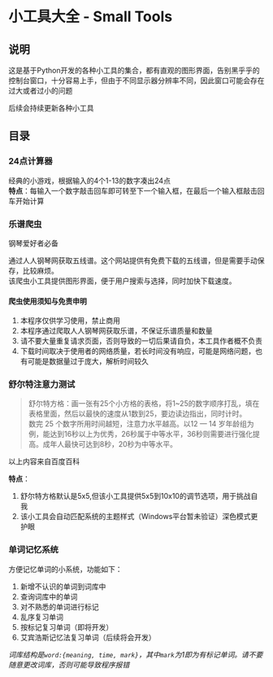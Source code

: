 # 小工具大全 - Small Tools

## 说明

这是基于Python开发的各种小工具的集合，都有直观的图形界面，告别黑乎乎的控制台窗口，十分容易上手，但由于不同显示器分辨率不同，因此窗口可能会存在过大或者过小的问题

后续会持续更新各种小工具

## 目录

### 24点计算器

经典的小游戏，根据输入的4个1-13的数字凑出24点  
**特点**：每输入一个数字敲击回车即可转至下一个输入框，在最后一个输入框敲击回车开始计算

### 乐谱爬虫

钢琴爱好者必备

通过人人钢琴网获取五线谱。这个网站提供有免费下载的五线谱，但是需要手动保存，比较麻烦。  
该爬虫小工具提供图形界面，便于用户搜索与选择，同时加快下载速度。

#### 爬虫使用须知与免责申明

1. 本程序仅供学习使用，禁止商用
2. 本程序通过爬取人人钢琴网获取乐谱，不保证乐谱质量和数量
3. 请不要大量重复请求页面，否则导致的一切后果请自负，本工具作者概不负责
4. 下载时间取决于使用者的网络质量，若长时间没有响应，可能是网络问题，也有可能是数据量过于庞大，解析时间较久

### 舒尔特注意力测试

>舒尔特方格：画一张有25个小方格的表格，将1~25的数字顺序打乱，填在表格里面，然后以最快的速度从1数到25，要边读边指出，同时计时。  
数完 25 个数字所用时间越短，注意力水平越高。以12 — 14 岁年龄组为例，能达到16秒以上为优秀，26秒属于中等水平，36秒则需要进行强化提高。成年人最快可达到8秒，20秒为中等水平。

以上内容来自百度百科

**特点**：
1. 舒尔特方格默认是5x5,但该小工具提供5x5到10x10的调节选项，用于挑战自我
2. 该小工具会自动匹配系统的主题样式（Windows平台暂未验证）深色模式更护眼

### 单词记忆系统

方便记忆单词的小系统，功能如下：

1. 新增不认识的单词到词库中
2. 查询词库中的单词
3. 对不熟悉的单词进行标记
4. 乱序复习单词
5. 按标记复习单词（即将开发）
6. 艾宾浩斯记忆法复习单词（后续将会开发）

*词库结构是`word:{meaning, time, mark}`，其中`mark`为1即为有标记单词。请不要随意更改词库，否则可能导致程序报错*